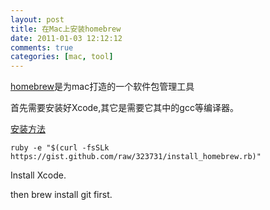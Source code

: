 ```yaml
---
layout: post
title: 在Mac上安装homebrew
date: 2011-01-03 12:12:12
comments: true
categories: [mac, tool]
---
```


[homebrew](https://github.com/mxcl/homebrew)是为mac打造的一个软件包管理工具

首先需要安装好Xcode,其它是需要它其中的gcc等编译器。

[安装方法](https://github.com/mxcl/homebrew/wiki/Installation)

```
ruby -e "$(curl -fsSLk https://gist.github.com/raw/323731/install_homebrew.rb)"
```
Install Xcode.

then brew install git first.